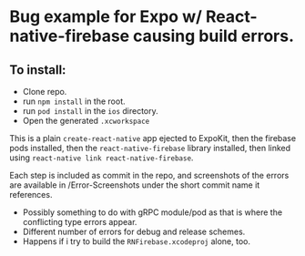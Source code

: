# Bug example for Expo w/ React-native-firebase causing build errors.

## To install:

- Clone repo.
- run `npm install` in the root.
- run `pod install` in the `ios` directory.
- Open the generated `.xcworkspace`

This is a plain `create-react-native` app ejected to ExpoKit, then the firebase pods installed, then the `react-native-firebase` library installed, then linked using `react-native link react-native-firebase`.

Each step is included as commit in the repo, and screenshots of the errors are available in /Error-Screenshots under the short commit name it references.

- Possibly something to do with gRPC module/pod as that is where the conflicting type errors appear.
- Different number of errors for debug and release schemes.
- Happens if i try to build the `RNFirebase.xcodeproj` alone, too.
